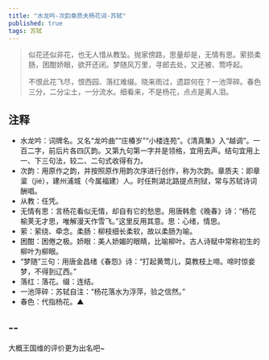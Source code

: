 ```yaml
---
title: "水龙吟-次韵章质夫杨花词-苏轼"
published: true
tags: 苏轼
---
```


> 似花还似非花，也无人惜从教坠。抛家傍路，思量却是，无情有思。萦损柔肠，困酣娇眼，欲开还闭。梦随风万里，寻郎去处，又还被、莺呼起。
>
> 不恨此花飞尽，恨西园、落红难缀。晓来雨过，遗踪何在？一池萍碎。春色三分，二分尘土，一分流水。细看来，不是杨花，点点是离人泪。

## 注释

- 水龙吟：词牌名。又名“龙吟曲”“庄椿岁”“小楼连苑”。《清真集》入“越调”。一百二字，前后片各四仄韵。又第九句第一字并是领格，宜用去声。结句宜用上一、下三句法，较二、二句式收得有力。
- 次韵：用原作之韵，并按照原作用韵次序进行创作，称为次韵。章质夫：即章楶（jié），建州浦城（今属福建）人。时任荆湖北路提点刑狱，常与苏轼诗词酬唱。
- 从教：任凭。
- 无情有思：言杨花看似无情，却自有它的愁思。用唐韩愈《晚春》诗：“杨花榆荚无才思，唯解漫天作雪飞。”这里反用其意。思：心绪，情思。
- 萦：萦绕、牵念。柔肠：柳枝细长柔软，故以柔肠为喻。
- 困酣：困倦之极。娇眼：美人娇媚的眼睛，比喻柳叶。古人诗赋中常称初生的柳叶为柳眼。
- “梦随”三句：用唐金昌绪《春怨》诗：“打起黄莺儿，莫教枝上啼。啼时惊妾梦，不得到辽西。”
- 落红：落花。缀：连结。
- 一池萍碎：苏轼自注：“杨花落水为浮萍，验之信然。”
- 春色：代指杨花。▲

## --

大概王国维的评价更为出名吧~